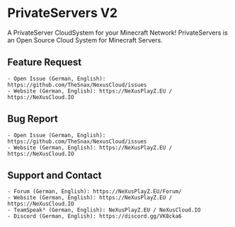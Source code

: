 # PrivateServers V2
A PrivateServer CloudSystem for your Minecraft Network!
PrivateServers is an Open Source Cloud System for Minecraft Servers.

## Feature Request
    - Open Issue (German, English): https://github.com/TheSnax/NexusCloud/issues
    - Website (German, English): https://NeXusPlayZ.EU / https://NeXusCloud.IO
    
## Bug Report
    - Open Issue (German, English): https://github.com/TheSnax/NexusCloud/issues
    - Website (German, English): https://NeXusPlayZ.EU / https://NeXusCloud.IO
    
## Support and Contact
    - Forum (German, English): https://NeXusPlayZ.EU/Forum/
    - Website (German, English): https://NeXusPlayZ.EU / https://NeXusCloud.IO
    - TeamSpeak³ (German, English): NeXusPlayZ.EU / NeXusCloud.IO
    - Discord (German, English): https://discord.gg/VK8cka6
